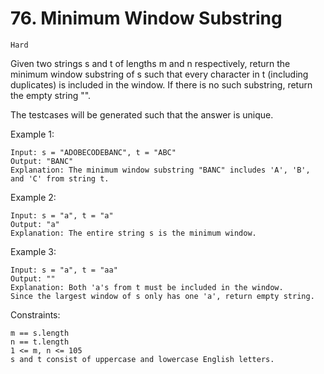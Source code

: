# 76. Minimum Window Substring

`Hard`

Given two strings s and t of lengths m and n respectively, return the minimum window substring of s such that every character in t (including duplicates) is included in the window. If there is no such substring, return the empty string "".

The testcases will be generated such that the answer is unique.

Example 1:

```note
Input: s = "ADOBECODEBANC", t = "ABC"
Output: "BANC"
Explanation: The minimum window substring "BANC" includes 'A', 'B', and 'C' from string t.
```

Example 2:

```note
Input: s = "a", t = "a"
Output: "a"
Explanation: The entire string s is the minimum window.
```

Example 3:

```note
Input: s = "a", t = "aa"
Output: ""
Explanation: Both 'a's from t must be included in the window.
Since the largest window of s only has one 'a', return empty string.
```

Constraints:

```note
m == s.length
n == t.length
1 <= m, n <= 105
s and t consist of uppercase and lowercase English letters.
```

